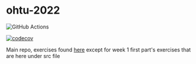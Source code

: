 # ohtu-2022

![GitHub Actions](https://github.com/sanikemppainen/ohtu-2022-viikko1/workflows/CI/badge.svg)

[![codecov](https://codecov.io/gh/sanikemppainen/ohtu-2022-viikko1/branch/main/graph/badge.svg?token=PLOM1AS8GZ)](https://codecov.io/gh/sanikemppainen/ohtu-2022-viikko1)

Main repo, exercises found [here](https://github.com/sanikemppainen/ohtu2022) except for week 1 first part's exercises that are here under src file
